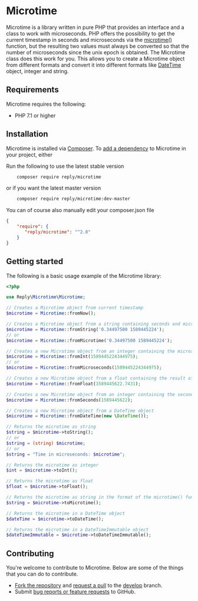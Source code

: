 # Microtime

Microtime is a library written in pure PHP that provides an interface and a class to work with microseconds. PHP offers the possibility to get the current timestamp in seconds and microseconds via the [microtime()](https://www.php.net/microtime) function, but the resulting two values must always be converted so that the number of microseconds since the unix epoch is obtained. The Microtime class does this work for you. This allows you to create a Microtime object from different formats and convert it into different formats like [DateTime](https://www.php.net/datetime) object, integer and string.


## Requirements

Microtime requires the following:

- PHP 7.1 or higher


## Installation

Microtime is installed via [Composer](https://getcomposer.org/).
To [add a dependency](https://getcomposer.org/doc/04-schema.md#package-links) to Microtime in your project, either

Run the following to use the latest stable version
```sh
    composer require reply/microtime
```
or if you want the latest master version
```sh
    composer require reply/microtime:dev-master
```

You can of course also manually edit your composer.json file
```json
{
    "require": {
       "reply/microtime": "^2.0"
    }
}
```


## Getting started

The following is a basic usage example of the Microtime library:

```php
<?php

use Reply\Microtime\Microtime;

// Creates a Microtime object from current timestamp
$microtime = Microtime::fromNow();

// Creates a Microtime object from a string containing seconds and microseconds
$microtime = Microtime::fromString('0.34497500 1589445224');
// or
$microtime = Microtime::fromMicrotime('0.34497500 1589445224');

// Creates a new Microtime object from an integer containing the microseconds since the unix epoch
$microtime = Microtime::fromInt(1589445224344975);
// or
$microtime = Microtime::fromMicroseconds(1589445224344975);

// Creates a new Microtime object from a float containing the result of the microtime(true) function
$microtime = Microtime::fromFloat(1589445622.7431);

// Creates a new Microtime object from an integer containing the seconds since the unix epoch
$microtime = Microtime::fromSeconds(1589445622);

// Creates a new Microtime object from a DateTime object
$microtime = Microtime::fromDateTime(new \DateTime());

// Returns the microtime as string
$string = $microtime->toString();
// or
$string = (string) $microtime;
// or
$string = "Time in microseconds: $microtime";

// Returns the microtime as integer
$int = $microtime->toInt();

// Returns the microtime as float
$float = $microtime->toFloat();

// Returns the microtime as string in the format of the microtime() function
$string = $microtime->toMicrotime();

// Returns the microtime in a DateTime object
$dateTime = $microtime->toDateTime();

// Returns the microtime in a DateTimeImmutable object
$dateTimeImmutable = $microtime->toDateTimeImmutable();
```

## Contributing

You're welcome to contribute to Microtime. Below are some of the things that you can do to contribute.

- [Fork the repository](https://github.com/reply/microtime/fork) and [request a pull](https://github.com/reply/microtime/pulls) to the [develop](https://github.com/reply/microtime/tree/develop) branch.
- Submit [bug reports or feature requests](https://github.com/reply/microtime/issues) to GitHub.